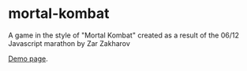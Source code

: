 # mortal-kombat
A game in the style of "Mortal Kombat" created as a result of the 06/12 Javascript marathon by Zar Zakharov

[Demo page](https://github.com/Leonhelm/mortal-kombat).
